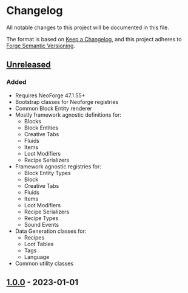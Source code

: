 # Changelog

All notable changes to this project will be documented in this file.

The format is based on [Keep a Changelog](https://keepachangelog.com/en/1.1.0/), and this project adheres to [Forge Semantic Versioning](https://docs.minecraftforge.net/en/1.20.x/gettingstarted/versioning/).

## [Unreleased](https://github.com/NovaMachina-Mods/NovaCore/compare/v1.0.0...HEAD)

### Added
- Requires NeoForge 47.1.55+
- Bootstrap classes for Neoforge registries
- Common Block Entity renderer
- Mostly framework agnostic definitions for:
  - Blocks
  - Block Entities
  - Creative Tabs
  - Fluids
  - Items
  - Loot Modifiers
  - Recipe Serializers
- Framework agnostic registries for:
  - Block Entity Types
  - Block
  - Creative Tabs
  - Fluids
  - Items
  - Loot Modifiers
  - Recipe Serializers
  - Recipe Types
  - Sound Events
- Data Generation classes for:
  - Recipes
  - Loot Tables
  - Tags
  - Language
- Common utility classes

## [1.0.0](https://github.com/NovaMachina-Mods/NovaCore/compare/v1.0.0...HEAD) - 2023-01-01
